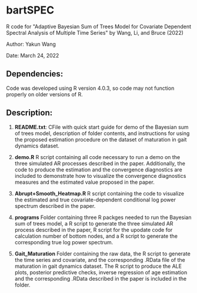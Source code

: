 # bartSPEC
R code for "Adaptive Bayesian Sum of Trees Model for Covariate Dependent Spectral Analysis of Multiple Time Series" by Wang, Li, and Bruce (2022)

Author: Yakun Wang

Date: March 24, 2022

## Dependencies: 
Code was developed using R version 4.0.3, so code
may not function properly on older versions of R.  

## Description:
1) **README.txt**: CFile with quick start guide for demo of the Bayesian sum of trees model, description of folder contents, and instructions for using the proposed estimation procedure on the dataset of maturation in gait dynamics dataset.
2) **demo.R** R script containing all code necessary to run a demo on the three simulated AR processes described in the paper. Additionally, the code to produce the estimation and the convergence diagnostics are included to demonstrate how to visualize the convergence diagnostics measures and the estimated value proposed in the paper.

3) **Abrupt+Smooth_Heatmap.R** R script containing the code to visualize the estimated and true covariate-dependent conditional log power spectrum described in the paper.

4) **programs** Folder containing three R packges needed to run the Bayesian 
        sum of trees model, a R script to generate the three simulated AR 
        process described in the paper, R script for the upodate code for
        calculation number of bottom nodes, and a R script to generate the
        corresponding true log power spectrum.

5) **Gait_Maturation** Folder containing the raw data, the R script to generate 
        the time series and covariate, and the corresponding .RData 
        file of the maturation in gait dynamics dataset. The R script to 
        produce the ALE plots, posterior predictive checks, inverse regression 
        of age estimation and the corresponding .RData described in the paper 
        is included in the folder.    
